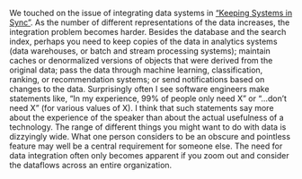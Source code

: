 
We touched on the issue of integrating data systems in [“Keeping Systems in Sync”](ch11.html#sec_stream_sync). As the number of
different representations of the data increases, the integration problem becomes harder. Besides the
database and the search index, perhaps you need to keep copies of the data in analytics systems
(data warehouses, or batch and stream processing systems); maintain caches or denormalized versions
of objects that were derived from the original data; pass the data through machine learning,
classification, ranking, or recommendation systems; or send notifications based on changes to the
data. Surprisingly often I see software engineers make statements like, “In my experience, 99% of people
only need X” or “…don’t need X” (for various values of X). I think that such statements say more
about the experience of the speaker than about the actual usefulness of a technology. The range of
different things you might want to do with data is dizzyingly wide. What one person considers to be
an obscure and pointless feature may well be a central requirement for someone else. The need for
data integration often only becomes apparent if you zoom out and consider the dataflows across an
entire organization.